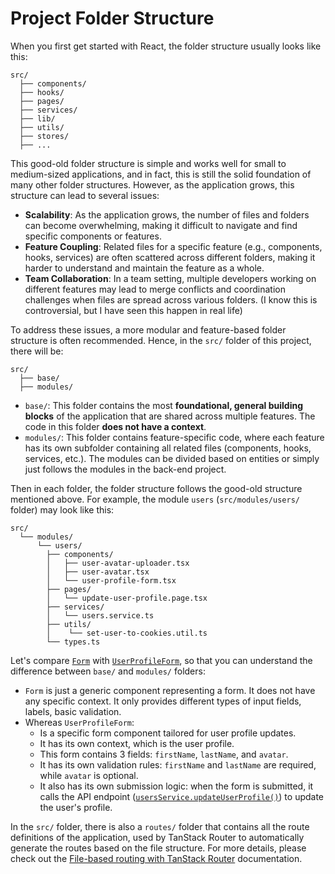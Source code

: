 # Project Folder Structure

When you first get started with React, the folder structure usually looks like this:

```
src/
  ├── components/
  ├── hooks/
  ├── pages/
  ├── services/
  ├── lib/
  ├── utils/
  ├── stores/
  ├── ...
```

This good-old folder structure is simple and works well for small to medium-sized applications, and in fact, this is still the solid foundation of many other folder structures. However, as the application grows, this structure can lead to several issues:

- **Scalability**: As the application grows, the number of files and folders can become overwhelming, making it difficult to navigate and find specific components or features.
- **Feature Coupling**: Related files for a specific feature (e.g., components, hooks, services) are often scattered across different folders, making it harder to understand and maintain the feature as a whole.
- **Team Collaboration**: In a team setting, multiple developers working on different features may lead to merge conflicts and coordination challenges when files are spread across various folders. (I know this is controversial, but I have seen this happen in real life)

To address these issues, a more modular and feature-based folder structure is often recommended. Hence, in the `src/` folder of this project, there will be:

```
src/
  ├── base/
  ├── modules/
```

- `base/`: This folder contains the most **foundational, general building blocks** of the application that are shared across multiple features. The code in this folder **does not have a context**.
- `modules/`: This folder contains feature-specific code, where each feature has its own subfolder containing all related files (components, hooks, services, etc.). The modules can be divided based on entities or simply just follows the modules in the back-end project.

Then in each folder, the folder structure follows the good-old structure mentioned above. For example, the module `users` (`src/modules/users/` folder) may look like this:

```
src/
  └── modules/
      └── users/
        ├── components/
        │   ├── user-avatar-uploader.tsx
        │   ├── user-avatar.tsx
        │   └── user-profile-form.tsx
        ├── pages/
        │   └── update-user-profile.page.tsx
        ├── services/
        │   └── users.service.ts
        ├── utils/
        │    └── set-user-to-cookies.util.ts
        └── types.ts
```

Let's compare [`Form`](../src/base/components/form.tsx) with [`UserProfileForm`](../src/modules/users/components/user-profile-form.tsx), so that you can understand the difference between `base/` and `modules/` folders:

- `Form` is just a generic component representing a form. It does not have any specific context. It only provides different types of input fields, labels, basic validation.
- Whereas `UserProfileForm`:
  - Is a specific form component tailored for user profile updates.
  - It has its own context, which is the user profile.
  - This form contains 3 fields: `firstName`, `lastName`, and `avatar`.
  - It has its own validation rules: `firstName` and `lastName` are required, while `avatar` is optional.
  - It also has its own submission logic: when the form is submitted, it calls the API endpoint ([`usersService.updateUserProfile()`](../src/modules/users/services/users.service.ts#L8)) to update the user's profile.

In the `src/` folder, there is also a `routes/` folder that contains all the route definitions of the application, used by TanStack Router to automatically generate the routes based on the file structure. For more details, please check out the [File-based routing with TanStack Router](./tanstack-router.md) documentation.
